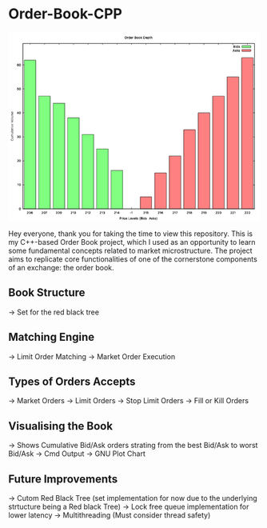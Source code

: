 # Order-Book-CPP


![GNU Plot of Order book](./example-orderbook-chart.png)


Hey everyone, thank you for taking the time to view this repository. This is my C++-based Order Book project, which I used as an opportunity to learn some fundamental concepts related to market microstructure. The project aims to replicate core functionalities of one of the cornerstone components of an exchange: the order book.


## Book Structure
-> Set for the red black tree

## Matching Engine
-> Limit Order Matching
-> Market Order Execution

## Types of Orders Accepts
-> Market Orders
-> Limit Orders
-> Stop Limit Orders
-> Fill or Kill Orders

## Visualising the Book
-> Shows Cumulative Bid/Ask orders strating from the best Bid/Ask to worst Bid/Ask
    -> Cmd Output
    -> GNU Plot Chart

## Future Improvements
-> Cutom Red Black Tree (set implementation for now due to the underlying strtucture being a Red black Tree)
-> Lock free queue implementation for lower latency
-> Multithreading (Must consider thread safety)


